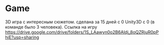 # Game
3D игра с интересным сюжетом. сделана за 15 дней с  0 Unity3D с 0 (в команде было 3 человека).
Ссылка на игру 
https://drive.google.com/drive/folders/1S_LAawyn0o2B6Aldj_8oQZRjuR0pPhjE?usp=sharing
